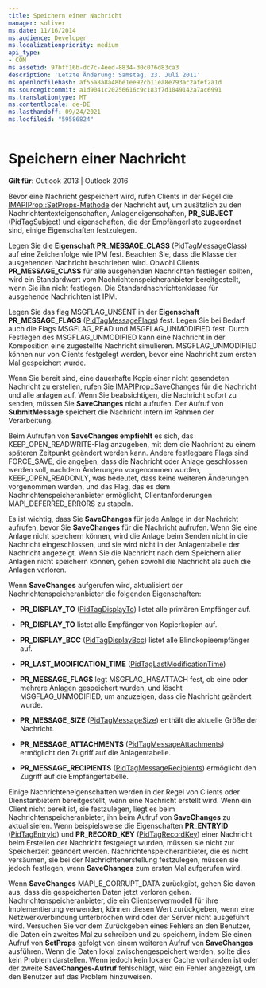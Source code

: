 ```yaml
---
title: Speichern einer Nachricht
manager: soliver
ms.date: 11/16/2014
ms.audience: Developer
ms.localizationpriority: medium
api_type:
- COM
ms.assetid: 97bff16b-dc7c-4eed-8834-d0c076d83ca3
description: 'Letzte Änderung: Samstag, 23. Juli 2011'
ms.openlocfilehash: af55a8a8a48be1ee92cb11ea8e793ac2afef2a1d
ms.sourcegitcommit: a1d9041c20256616c9c183f7d1049142a7ac6991
ms.translationtype: MT
ms.contentlocale: de-DE
ms.lasthandoff: 09/24/2021
ms.locfileid: "59586824"
---
```

# <a name="saving-a-message"></a>Speichern einer Nachricht

  
  
**Gilt für**: Outlook 2013 | Outlook 2016 
  
Bevor eine Nachricht gespeichert wird, rufen Clients in der Regel die [IMAPIProp::SetProps-Methode](imapiprop-setprops.md) der Nachricht auf, um zusätzlich zu den Nachrichtentexteigenschaften, Anlageneigenschaften, **PR_SUBJECT** ([PidTagSubject](pidtagsubject-canonical-property.md)) und eigenschaften, die der Empfängerliste zugeordnet sind, einige Eigenschaften festzulegen.
  
Legen Sie die **Eigenschaft PR_MESSAGE_CLASS** ([PidTagMessageClass](pidtagmessageclass-canonical-property.md)) auf eine Zeichenfolge wie IPM fest. Beachten Sie, dass die Klasse der ausgehenden Nachricht beschrieben wird. Obwohl Clients **PR_MESSAGE_CLASS** für alle ausgehenden Nachrichten festlegen sollten, wird ein Standardwert vom Nachrichtenspeicheranbieter bereitgestellt, wenn Sie ihn nicht festlegen. Die Standardnachrichtenklasse für ausgehende Nachrichten ist IPM. 
  
Legen Sie das flag MSGFLAG_UNSENT in der **Eigenschaft PR_MESSAGE_FLAGS** ([PidTagMessageFlags](pidtagmessageflags-canonical-property.md)) fest. Legen Sie bei Bedarf auch die Flags MSGFLAG_READ und MSGFLAG_UNMODIFIED fest. Durch Festlegen des MSGFLAG_UNMODIFIED kann eine Nachricht in der Komposition eine zugestellte Nachricht simulieren. MSGFLAG_UNMODIFIED können nur von Clients festgelegt werden, bevor eine Nachricht zum ersten Mal gespeichert wurde. 
  
Wenn Sie bereit sind, eine dauerhafte Kopie einer nicht gesendeten Nachricht zu erstellen, rufen Sie [IMAPIProp::SaveChanges](imapiprop-savechanges.md) für die Nachricht und alle anlagen auf. Wenn Sie beabsichtigen, die Nachricht sofort zu senden, müssen Sie **SaveChanges** nicht aufrufen. Der Aufruf von **SubmitMessage** speichert die Nachricht intern im Rahmen der Verarbeitung. 
  
Beim Aufrufen von **SaveChanges empfiehlt** es sich, das KEEP_OPEN_READWRITE-Flag anzugeben, mit dem die Nachricht zu einem späteren Zeitpunkt geändert werden kann. Andere festlegbare Flags sind FORCE_SAVE, die angeben, dass die Nachricht oder Anlage geschlossen werden soll, nachdem Änderungen vorgenommen wurden, KEEP_OPEN_READONLY, was bedeutet, dass keine weiteren Änderungen vorgenommen werden, und das Flag, das es dem Nachrichtenspeicheranbieter ermöglicht, Clientanforderungen MAPI_DEFERRED_ERRORS zu stapeln.
  
Es ist wichtig, dass Sie **SaveChanges** für jede Anlage in der Nachricht aufrufen, bevor Sie **SaveChanges** für die Nachricht aufrufen. Wenn Sie eine Anlage nicht speichern können, wird die Anlage beim Senden nicht in die Nachricht eingeschlossen, und sie wird nicht in der Anlagentabelle der Nachricht angezeigt. Wenn Sie die Nachricht nach dem Speichern aller Anlagen nicht speichern können, gehen sowohl die Nachricht als auch die Anlagen verloren. 
  
Wenn **SaveChanges** aufgerufen wird, aktualisiert der Nachrichtenspeicheranbieter die folgenden Eigenschaften: 
  
- **PR_DISPLAY_TO** ([PidTagDisplayTo](pidtagdisplayto-canonical-property.md)) listet alle primären Empfänger auf.
    
- **PR_DISPLAY_TO** listet alle Empfänger von Kopierkopien auf. 
    
- **PR_DISPLAY_BCC** ([PidTagDisplayBcc](pidtagdisplaybcc-canonical-property.md)) listet alle Blindkopieempfänger auf.
    
- **PR_LAST_MODIFICATION_TIME** ([PidTagLastModificationTime](pidtaglastmodificationtime-canonical-property.md))
    
- **PR_MESSAGE_FLAGS** legt MSGFLAG_HASATTACH fest, ob eine oder mehrere Anlagen gespeichert wurden, und löscht MSGFLAG_UNMODIFIED, um anzuzeigen, dass die Nachricht geändert wurde. 
    
- **PR_MESSAGE_SIZE** ([PidTagMessageSize](pidtagmessagesize-canonical-property.md)) enthält die aktuelle Größe der Nachricht.
    
- **PR_MESSAGE_ATTACHMENTS** ([PidTagMessageAttachments](pidtagmessageattachments-canonical-property.md)) ermöglicht den Zugriff auf die Anlagentabelle.
    
- **PR_MESSAGE_RECIPIENTS** ([PidTagMessageRecipients](pidtagmessagerecipients-canonical-property.md)) ermöglicht den Zugriff auf die Empfängertabelle.
    
Einige Nachrichteneigenschaften werden in der Regel von Clients oder Dienstanbietern bereitgestellt, wenn eine Nachricht erstellt wird. Wenn ein Client nicht bereit ist, sie festzulegen, liegt es beim Nachrichtenspeicheranbieter, ihn beim Aufruf von **SaveChanges** zu aktualisieren. Wenn beispielsweise die Eigenschaften **PR_ENTRYID** ([PidTagEntryId](pidtagentryid-canonical-property.md)) und **PR_RECORD_KEY** ([PidTagRecordKey](pidtagrecordkey-canonical-property.md)) einer Nachricht beim Erstellen der Nachricht festgelegt wurden, müssen sie nicht zur Speicherzeit geändert werden. Nachrichtenspeicheranbieter, die es nicht versäumen, sie bei der Nachrichtenerstellung festzulegen, müssen sie jedoch festlegen, wenn **SaveChanges** zum ersten Mal aufgerufen wird. 
  
Wenn **SaveChanges** MAPI_E_CORRUPT_DATA zurückgibt, gehen Sie davon aus, dass die gespeicherten Daten jetzt verloren gehen. Nachrichtenspeicheranbieter, die ein Clientservermodell für ihre Implementierung verwenden, können diesen Wert zurückgeben, wenn eine Netzwerkverbindung unterbrochen wird oder der Server nicht ausgeführt wird. Versuchen Sie vor dem Zurückgeben eines Fehlers an den Benutzer, die Daten ein zweites Mal zu schreiben und zu speichern, indem Sie einen Aufruf von **SetProps** gefolgt von einem weiteren Aufruf von **SaveChanges** ausführen. Wenn die Daten lokal zwischengespeichert werden, sollte dies kein Problem darstellen. Wenn jedoch kein lokaler Cache vorhanden ist oder der zweite **SaveChanges-Aufruf** fehlschlägt, wird ein Fehler angezeigt, um den Benutzer auf das Problem hinzuweisen. 
  

